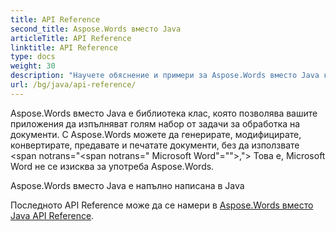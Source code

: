 ```yaml
---
title: API Reference
second_title: Aspose.Words вместо Java
articleTitle: API Reference
linktitle: API Reference
type: docs
weight: 30
description: "Научете обяснение и примери за Aspose.Words вместо Java класове и методи за генериране, преобразуване, промяна, предаване и печат на документи, без да се използва Microsoft Word."
url: /bg/java/api-reference/
---
```


Aspose.Words вместо Java е библиотека клас, която позволява вашите приложения да изпълняват голям набор от задачи за обработка на документи. С Aspose.Words можете да генерирате, модифицирате, конвертирате, предавате и печатате документи, без да използвате <span notrans="<span notrans=" Microsoft Word"=""></span>,"> Това е, Microsoft Word не се изисква за употреба Aspose.Words.

Aspose.Words вместо Java е напълно написана в Java

Последното API Reference може да се намери в [Aspose.Words вместо Java API Reference](https://reference.aspose.com/words/java/).
